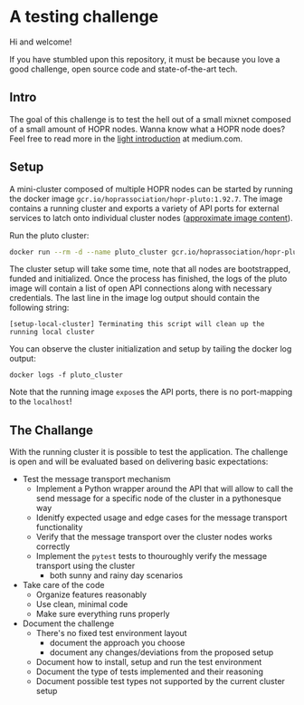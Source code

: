 # A testing challenge

Hi and welcome!

If you have stumbled upon this repository, it must be because you love a good challenge, open source code and state-of-the-art tech.

## Intro
The goal of this challenge is to test the hell out of a small mixnet composed of a small amount of HOPR nodes. Wanna know what a HOPR node does? Feel free to read more in the [light introduction](https://medium.com/hoprnet/hopr-basics-episode-1-what-is-hopr-7d8cc4daf014) at medium.com.

## Setup
A mini-cluster composed of multiple HOPR nodes can be started by running the docker image `gcr.io/hoprassociation/hopr-pluto:1.92.7`. The image contains a running cluster and exports a variety of API ports for external services to latch onto individual cluster nodes ([approximate image content](https://github.com/hoprnet/hoprnet/blob/master/scripts/pluto/Dockerfile)).

Run the pluto cluster:
```bash
docker run --rm -d --name pluto_cluster gcr.io/hoprassociation/hopr-pluto:1.92.7
```

The cluster setup will take some time, note that all nodes are bootstrapped, funded and initialized. Once the process has finished, the logs of the pluto image will contain a list of open API connections along with necessary credentials. The last line in the image log output should contain the following string:

```shell
[setup-local-cluster] Terminating this script will clean up the running local cluster
```

You can observe the cluster initialization and setup by tailing the docker log output:

```shell
docker logs -f pluto_cluster
```

Note that the running image `expose`s the API ports, there is no port-mapping to the `localhost`!

## The Challange
With the running cluster it is possible to test the application. The challenge is open and will be evaluated based on delivering basic expectations:
* Test the message transport mechanism
  * Implement a Python wrapper around the API that will allow to call the send message for a specific node of the cluster in a pythonesque way
  * Idenitfy expected usage and edge cases for the message transport functionality
  * Verify that the message transport over the cluster nodes works correctly
  * Implement the `pytest` tests to thouroughly verify the message transport using the cluster
    * both sunny and rainy day scenarios
* Take care of the code
  * Organize features reasonably
  * Use clean, minimal code
  * Make sure everything runs properly
* Document the challenge
  * There's no fixed test environment layout
    * document the approach you choose
    * document any changes/deviations from the proposed setup
  * Document how to install, setup and run the test environment
  * Document the type of tests implemented and their reasoning
  * Document possible test types not supported by the current cluster setup
